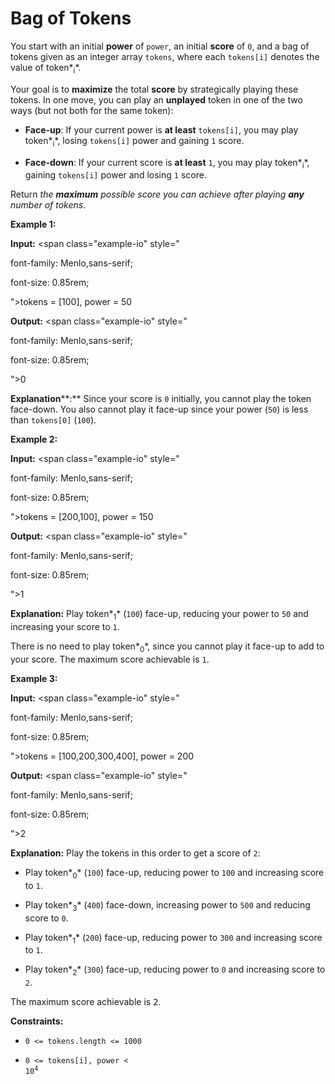 # Bag of Tokens

You start with an initial **power** of <code>power</code>, an initial **score** of <code>0</code>, and a bag of tokens given as an integer array <code>tokens</code>, where each&nbsp;<code>tokens[i]</code> denotes the value of token*<sub>i</sub>*.

Your goal is to **maximize** the total **score** by strategically playing these tokens. In one move, you can play an **unplayed** token in one of the two ways (but not both for the same token):

- **Face-up**: If your current power is **at least** <code>tokens[i]</code>, you may play token*<sub>i</sub>*, losing <code>tokens[i]</code> power and gaining <code>1</code> score.

- **Face-down**: If your current score is **at least** <code>1</code>, you may play token*<sub>i</sub>*, gaining <code>tokens[i]</code> power and losing <code>1</code> score.

Return *the **maximum** possible score you can achieve after playing **any** number of tokens*.


**Example 1:**

**Input:** <span class="example-io" style="

font-family: Menlo,sans-serif;

font-size: 0.85rem;

">tokens = [100], power = 50</span>

**Output:** <span class="example-io" style="

font-family: Menlo,sans-serif;

font-size: 0.85rem;

">0</span>

**Explanation****:** Since your score is <code>0</code> initially, you cannot play the token face-down. You also cannot play it face-up since your power (<code>50</code>) is less than <code>tokens[0]</code>&nbsp;(<code>100</code>).

**Example 2:**

**Input:** <span class="example-io" style="

font-family: Menlo,sans-serif;

font-size: 0.85rem;

">tokens = [200,100], power = 150</span>

**Output:** <span class="example-io" style="

font-family: Menlo,sans-serif;

font-size: 0.85rem;

">1</span>

**Explanation:** Play token*<sub>1</sub>* (<code>100</code>) face-up, reducing your power to&nbsp;<code>50</code> and increasing your score to&nbsp;<code>1</code>.

There is no need to play token*<sub>0</sub>*, since you cannot play it face-up to add to your score. The maximum score achievable is <code>1</code>.

**Example 3:**

**Input:** <span class="example-io" style="

font-family: Menlo,sans-serif;

font-size: 0.85rem;

">tokens = [100,200,300,400], power = 200</span>

**Output:** <span class="example-io" style="

font-family: Menlo,sans-serif;

font-size: 0.85rem;

">2</span>

**Explanation:** Play the tokens in this order to get a score of <code>2</code>:

- Play token*<sub>0</sub>* (<code>100</code>) face-up, reducing power to <code>100</code> and increasing score to <code>1</code>.

- Play token*<sub>3</sub>* (<code>400</code>) face-down, increasing power to <code>500</code> and reducing score to <code>0</code>.

- Play token*<sub>1</sub>* (<code>200</code>) face-up, reducing power to <code>300</code> and increasing score to <code>1</code>.

- Play token*<sub>2</sub>* (<code>300</code>) face-up, reducing power to <code>0</code> and increasing score to <code>2</code>.

<span style="color: var(--text-secondary); font-size: 0.875rem;">The maximum score achievable is </span><code style="color: var(--text-secondary); font-size: 0.875rem;">2</code><span style="color: var(--text-secondary); font-size: 0.875rem;">.</span>


**Constraints:**

- <code>0 &lt;= tokens.length &lt;= 1000</code>

- <code>0 &lt;= tokens[i], power &lt; 10<sup>4</sup></code>
